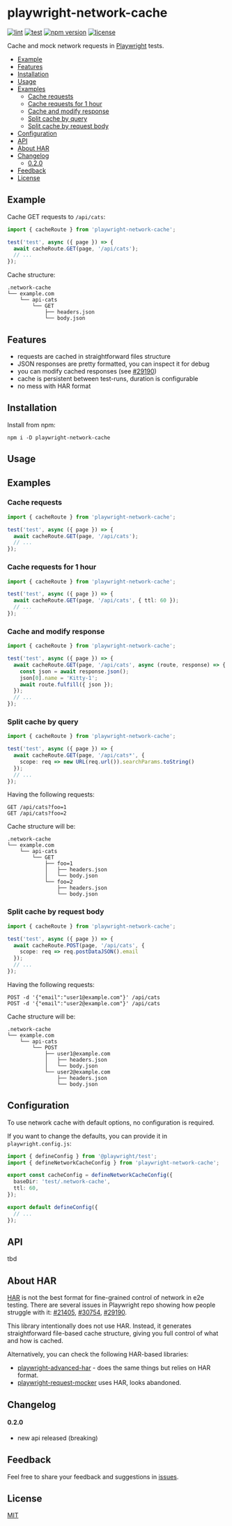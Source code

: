 # playwright-network-cache
[![lint](https://github.com/vitalets/playwright-network-cache/actions/workflows/lint.yaml/badge.svg)](https://github.com/vitalets/playwright-network-cache/actions/workflows/lint.yaml)
[![test](https://github.com/vitalets/playwright-network-cache/actions/workflows/test.yaml/badge.svg)](https://github.com/vitalets/playwright-network-cache/actions/workflows/test.yaml)
[![npm version](https://img.shields.io/npm/v/playwright-network-cache)](https://www.npmjs.com/package/playwright-network-cache)
[![license](https://img.shields.io/npm/l/playwright-network-cache)](https://github.com/vitalets/playwright-network-cache/blob/main/LICENSE)

Cache and mock network requests in [Playwright](https://playwright.dev/) tests.

<!-- toc -->

- [Example](#example)
- [Features](#features)
- [Installation](#installation)
- [Usage](#usage)
- [Examples](#examples)
  * [Cache requests](#cache-requests)
  * [Cache requests for 1 hour](#cache-requests-for-1-hour)
  * [Cache and modify response](#cache-and-modify-response)
  * [Split cache by query](#split-cache-by-query)
  * [Split cache by request body](#split-cache-by-request-body)
- [Configuration](#configuration)
- [API](#api)
- [About HAR](#about-har)
- [Changelog](#changelog)
    + [0.2.0](#020)
- [Feedback](#feedback)
- [License](#license)

<!-- tocstop -->

## Example
Cache GET requests to `/api/cats`:
```ts
import { cacheRoute } from 'playwright-network-cache';

test('test', async ({ page }) => {
  await cacheRoute.GET(page, '/api/cats');
  // ...
});
```

Cache structure:
```
.network-cache
└── example.com
    └── api-cats
        └── GET
            ├── headers.json
            └── body.json
```

## Features

* requests are cached in straightforward files structure
* JSON responses are pretty formatted, you can inspect it for debug
* you can modify cached responses (see [#29190](https://github.com/microsoft/playwright/issues/29190))
* cache is persistent between test-runs, duration is configurable
* no mess with HAR format


## Installation
Install from npm:
```
npm i -D playwright-network-cache
```

## Usage


## Examples

### Cache requests
```ts
import { cacheRoute } from 'playwright-network-cache';

test('test', async ({ page }) => {
  await cacheRoute.GET(page, '/api/cats');
  // ...
});
```

### Cache requests for 1 hour
```ts
import { cacheRoute } from 'playwright-network-cache';

test('test', async ({ page }) => {
  await cacheRoute.GET(page, '/api/cats', { ttl: 60 });
  // ...
});
```

### Cache and modify response
```ts
import { cacheRoute } from 'playwright-network-cache';

test('test', async ({ page }) => {
  await cacheRoute.GET(page, '/api/cats', async (route, response) => {
    const json = await response.json();
    json[0].name = 'Kitty-1';
    await route.fulfill({ json });
  });
  // ...
});
```

### Split cache by query
```ts
import { cacheRoute } from 'playwright-network-cache';

test('test', async ({ page }) => {
  await cacheRoute.GET(page, '/api/cats*', {
    scope: req => new URL(req.url()).searchParams.toString()
  });
  // ...
});
```
Having the following requests:
```
GET /api/cats?foo=1
GET /api/cats?foo=2
```
Cache structure will be:
```
.network-cache
└── example.com
    └── api-cats
        └── GET
            ├── foo=1
            │   ├── headers.json
            │   └── body.json
            └── foo=2
                ├── headers.json
                └── body.json
```

### Split cache by request body
```ts
import { cacheRoute } from 'playwright-network-cache';

test('test', async ({ page }) => {
  await cacheRoute.POST(page, '/api/cats', {
    scope: req => req.postDataJSON().email
  });
  // ...
});
```
Having the following requests:
```
POST -d '{"email":"user1@example.com"}' /api/cats
POST -d '{"email":"user2@example.com"}' /api/cats
```
Cache structure will be:
```
.network-cache
└── example.com
    └── api-cats
        └── POST
            ├── user1@example.com
            │   ├── headers.json
            │   └── body.json
            └── user2@example.com
                ├── headers.json
                └── body.json
```

## Configuration
To use network cache with default options, no configuration is required.

If you want to change the defaults, you can provide it in `playwright.config.js`:
```ts
import { defineConfig } from '@playwright/test';
import { defineNetworkCacheConfig } from 'playwright-network-cache';

export const cacheConfig = defineNetworkCacheConfig({
  baseDir: 'test/.network-cache',
  ttl: 60,
});

export default defineConfig({
  // ...
});
```

## API
tbd

## About HAR
[HAR](https://en.wikipedia.org/wiki/HAR_(file_format)) is not the best format for fine-grained control of network in e2e testing. There are several issues in Playwright repo showing how people struggle with it: [#21405](https://github.com/microsoft/playwright/issues/21405), [#30754](https://github.com/microsoft/playwright/issues/30754), [#29190](https://github.com/microsoft/playwright/issues/29190).

This library intentionally does not use HAR. Instead, it generates straightforward file-based cache structure, giving you full control of what and how is cached.

Alternatively, you can check the following HAR-based libraries:
* [playwright-advanced-har](https://github.com/NoamGaash/playwright-advanced-har) - does the same things but relies on HAR format.
* [playwright-request-mocker](https://github.com/kousenlsn/playwright-request-mocker) uses HAR, looks abandoned.

## Changelog

#### 0.2.0
* new api released (breaking)

## Feedback
Feel free to share your feedback and suggestions in [issues](https://github.com/vitalets/playwright-network-cache/issues).

## License
[MIT](https://github.com/vitalets/playwright-network-cache/blob/main/LICENSE)